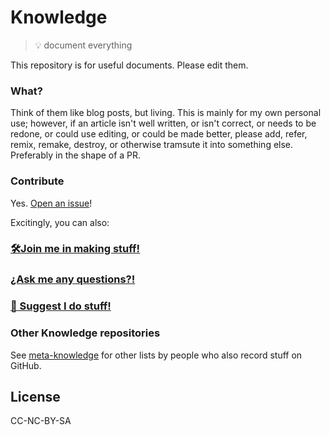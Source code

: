 # Knowledge

> 💡 document everything

This repository is for useful documents. Please edit them.

### What?

Think of them like blog posts, but living. This is mainly for my own personal use; however, if an article isn't well written, or isn't correct, or needs to be redone, or could use editing, or could be made better, please add, refer, remix, remake, destroy, or otherwise tramsute it into something else. Preferably in the shape of a PR.

### Contribute

Yes. [Open an issue](https://github.com/RichardLitt/knowledge/issues)!

Excitingly, you can also:

### [🛠Join me in making stuff!](https://github.com/RichardLitt/meta)
### [¿Ask me any questions?!](https://github.com/RichardLitt/ama)
### [👋 Suggest I do stuff!](https://github.com/RichardLitt/todo)

### Other Knowledge repositories

See [meta-knowledge](https://github.com/RichardLitt/meta-knowledge) for other lists by people who also record stuff on GitHub.

## License

CC-NC-BY-SA
